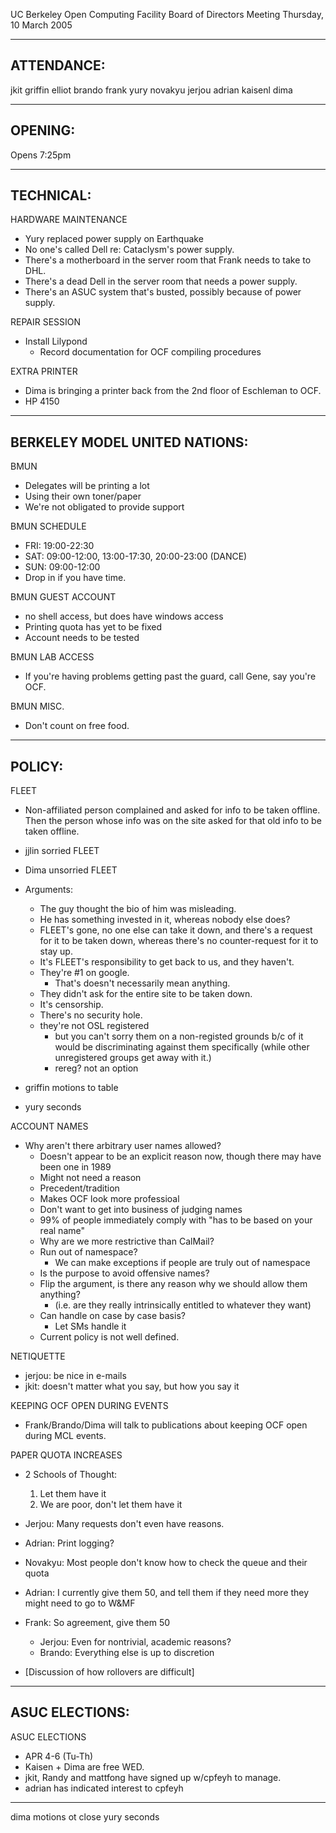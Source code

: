 UC Berkeley Open Computing Facility
Board of Directors Meeting
Thursday, 10 March 2005

--------------------------------------------------
ATTENDANCE:
--------------------------------------------------

jkit
griffin
elliot
brando
frank
yury
novakyu
jerjou
adrian
kaisenl
dima

--------------------------------------------------
OPENING:
--------------------------------------------------

Opens 7:25pm

--------------------------------------------------
TECHNICAL:
--------------------------------------------------

HARDWARE MAINTENANCE

- Yury replaced power supply on Earthquake
- No one's called Dell re: Cataclysm's power supply.
- There's a motherboard in the server room that Frank needs to
  take to DHL.
- There's a dead Dell in the server room that needs a power supply.
- There's an ASUC system that's busted, possibly because of power supply.

REPAIR SESSION
- Install Lilypond
  - Record documentation for OCF compiling procedures

EXTRA PRINTER
- Dima is bringing a printer back from the 2nd floor of Eschleman to OCF.
- HP 4150

--------------------------------------------------
BERKELEY MODEL UNITED NATIONS:
--------------------------------------------------

BMUN
- Delegates will be printing a lot
- Using their own toner/paper
- We're not obligated to provide support

BMUN SCHEDULE
- FRI: 19:00-22:30
- SAT: 09:00-12:00, 13:00-17:30, 20:00-23:00 (DANCE)
- SUN: 09:00-12:00
- Drop in if you have time.

BMUN GUEST ACCOUNT
- no shell access, but does have windows access
- Printing quota has yet to be fixed
- Account needs to be tested

BMUN LAB ACCESS
- If you're having problems getting past the guard, call Gene,
  say you're OCF.

BMUN MISC.
- Don't count on free food.

--------------------------------------------------
POLICY:
--------------------------------------------------

FLEET

- Non-affiliated person complained and asked for info to be taken
  offline.  Then the person whose info was on the site asked for that
  old info to be taken offline.

- jjlin sorried FLEET

- Dima unsorried FLEET

- Arguments:
  - The guy thought the bio of him was misleading.
  - He has something invested in it, whereas nobody else does?
  - FLEET's gone, no one else can take it down, and there's a request
    for it to be taken down, whereas there's no counter-request for it
    to stay up.
  - It's FLEET's responsibility to get back to us, and they haven't.
  - They're #1 on google.
    - That's doesn't necessarily mean anything.
  - They didn't ask for the entire site to be taken down.
  - It's censorship.
  - There's no security hole.
  - they're not OSL registered
    - but you can't sorry them on a non-registed grounds b/c of it
      would be discriminating against them specifically (while other
      unregistered groups get away with it.)
    - rereg?  not an option

- griffin motions to table
- yury seconds

ACCOUNT NAMES
- Why aren't there arbitrary user names allowed?
  - Doesn't appear to be an explicit reason now, though there may have
    been one in 1989
  - Might not need a reason
  - Precedent/tradition
  - Makes OCF look more professioal
  - Don't want to get into business of judging names
  - 99% of people immediately comply with "has to be based on your
    real name"
  - Why are we more restrictive than CalMail?
  - Run out of namespace?
    - We can make exceptions if people are truly out of namespace
  - Is the purpose to avoid offensive names?
  - Flip the argument, is there any reason why we should allow them anything?
    - (i.e. are they really intrinsically entitled to whatever they want)
  - Can handle on case by case basis?
    - Let SMs handle it
  - Current policy is not well defined.

NETIQUETTE
- jerjou: be nice in e-mails
- jkit: doesn't matter what you say, but how you say it

KEEPING OCF OPEN DURING EVENTS
- Frank/Brando/Dima will talk to publications about keeping OCF open
  during MCL events.


PAPER QUOTA INCREASES
- 2 Schools of Thought:
  1) Let them have it
  2) We are poor, don't let them have it

- Jerjou: Many requests don't even have reasons.
- Adrian: Print logging?
- Novakyu: Most people don't know how to check the queue and their quota

- Adrian: I currently give them 50, and tell them if they need more
  they might need to go to W&MF

- Frank: So agreement, give them 50
  - Jerjou: Even for nontrivial, academic reasons?
  - Brando: Everything else is up to discretion

- [Discussion of how rollovers are difficult]

--------------------------------------------------
ASUC ELECTIONS:
--------------------------------------------------

ASUC ELECTIONS
- APR 4-6 (Tu-Th)
- Kaisen + Dima are free WED.
- jkit, Randy and mattfong have signed up w/cpfeyh to manage.
- adrian has indicated interest to cpfeyh

--------------------------------------------------

dima motions ot close
yury seconds


